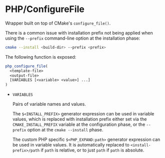 # PHP/ConfigureFile

Wrapper built on top of CMake's `configure_file()`.

There is a common issue with installation prefix not being applied when using
the `--prefix` command-line option at the installation phase:

```sh
cmake --install <build-dir> --prefix <prefix>
```

The following function is exposed:

```cmake
php_configure_file(
  <template-file>
  <output-file>
  [VARIABLES [<variable> <value>] ...]
)
```

* `VARIABLES`

  Pairs of variable names and values.

  The `$<INSTALL_PREFIX>` generator expression can be used in variable values,
  which is replaced with installation prefix either set via the
  `CMAKE_INSTALL_PREFIX` variable at the configuration phase, or the `--prefix`
  option at the `cmake --install` phase.

  The custom PHP specific `$<PHP_EXPAND:path>` generator expression can be used
  in variable values. It is automatically replaced to `<install-prefix>/path`
  if `path` is relative, or to just `path` if `path` is absolute.
